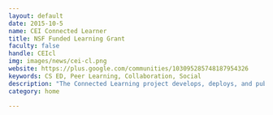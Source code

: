 ```yaml
---
layout: default
date: 2015-10-5
name: CEI Connected Learner
title: NSF Funded Learning Grant
faculty: false
handle: CEIcl
img: images/news/cei-cl.png
website: https://plus.google.com/communities/103095285748187954326
keywords: CS ED, Peer Learning, Collaboration, Social
description: "The Connected Learning project develops, deploys, and publishes innovative teaching and assessment practices across an undergraduate computing curriculum demonstrating the applicability and efficacy of these practices across a student body diverse in terms of socio-economic status and demographics. The project advances the knowledge and assessment base for scaling educational innovation efforts in computing. We will examine the key factors in building a sustainable practice of educational innovation, which includes faculty attitudinal shifts and infrastructures to support and sustain learning practices."
category: home

---
```


